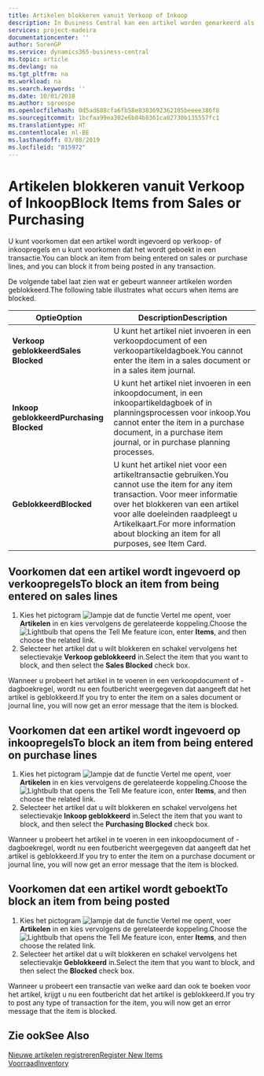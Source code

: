 ```yaml
---
title: Artikelen blokkeren vanuit Verkoop of Inkoop
description: In Business Central kan een artikel worden gemarkeerd als geblokkeerd voor verkoop, geblokkeerd voor inkoop of geblokkeerd voor alle doeleinden.
services: project-madeira
documentationcenter: ''
author: SorenGP
ms.service: dynamics365-business-central
ms.topic: article
ms.devlang: na
ms.tgt_pltfrm: na
ms.workload: na
ms.search.keywords: ''
ms.date: 10/01/2018
ms.author: sgroespe
ms.openlocfilehash: 0d5ad688cfa6fb58e8383692362105beeee386f8
ms.sourcegitcommit: 1bcfaa99ea302e6b84b8361ca02730b135557fc1
ms.translationtype: HT
ms.contentlocale: nl-BE
ms.lasthandoff: 03/08/2019
ms.locfileid: "815972"
---
```

# <a name="block-items-from-sales-or-purchasing"></a><span data-ttu-id="98b1b-103">Artikelen blokkeren vanuit Verkoop of Inkoop</span><span class="sxs-lookup"><span data-stu-id="98b1b-103">Block Items from Sales or Purchasing</span></span>
<span data-ttu-id="98b1b-104">U kunt voorkomen dat een artikel wordt ingevoerd op verkoop- of inkoopregels en u kunt voorkomen dat het wordt geboekt in een transactie.</span><span class="sxs-lookup"><span data-stu-id="98b1b-104">You can block an item from being entered on sales or purchase lines, and you can block it from being posted in any transaction.</span></span>  

<span data-ttu-id="98b1b-105">De volgende tabel laat zien wat er gebeurt wanneer artikelen worden geblokkeerd.</span><span class="sxs-lookup"><span data-stu-id="98b1b-105">The following table illustrates what occurs when items are blocked.</span></span>  

|<span data-ttu-id="98b1b-106">Optie</span><span class="sxs-lookup"><span data-stu-id="98b1b-106">Option</span></span>|<span data-ttu-id="98b1b-107">Description</span><span class="sxs-lookup"><span data-stu-id="98b1b-107">Description</span></span>|  
|--------------------|------------|  
|<span data-ttu-id="98b1b-108">**Verkoop geblokkeerd**</span><span class="sxs-lookup"><span data-stu-id="98b1b-108">**Sales Blocked**</span></span>|<span data-ttu-id="98b1b-109">U kunt het artikel niet invoeren in een verkoopdocument of een verkoopartikeldagboek.</span><span class="sxs-lookup"><span data-stu-id="98b1b-109">You cannot enter the item in a sales document or in a sales item journal.</span></span>|  
|<span data-ttu-id="98b1b-110">**Inkoop geblokkeerd**</span><span class="sxs-lookup"><span data-stu-id="98b1b-110">**Purchasing Blocked**</span></span>|<span data-ttu-id="98b1b-111">U kunt het artikel niet invoeren in een inkoopdocument, in een inkoopartikeldagboek of in planningsprocessen voor inkoop.</span><span class="sxs-lookup"><span data-stu-id="98b1b-111">You cannot enter the item in a purchase document, in a purchase item journal, or in purchase planning processes.</span></span>|  
|<span data-ttu-id="98b1b-112">**Geblokkeerd**</span><span class="sxs-lookup"><span data-stu-id="98b1b-112">**Blocked**</span></span>|<span data-ttu-id="98b1b-113">U kunt het artikel niet voor een artikeltransactie gebruiken.</span><span class="sxs-lookup"><span data-stu-id="98b1b-113">You cannot use the item for any item transaction.</span></span> <span data-ttu-id="98b1b-114">Voor meer informatie over het blokkeren van een artikel voor alle doeleinden raadpleegt u Artikelkaart.</span><span class="sxs-lookup"><span data-stu-id="98b1b-114">For more information about blocking an item for all purposes, see Item Card.</span></span>|  

## <a name="to-block-an-item-from-being-entered-on-sales-lines"></a><span data-ttu-id="98b1b-115">Voorkomen dat een artikel wordt ingevoerd op verkoopregels</span><span class="sxs-lookup"><span data-stu-id="98b1b-115">To block an item from being entered on sales lines</span></span>  

1.  <span data-ttu-id="98b1b-116">Kies het pictogram ![lampje dat de functie Vertel me opent](media/ui-search/search_small.png "Vertel me wat u wilt doen"), voer **Artikelen** in en kies vervolgens de gerelateerde koppeling.</span><span class="sxs-lookup"><span data-stu-id="98b1b-116">Choose the ![Lightbulb that opens the Tell Me feature](media/ui-search/search_small.png "Tell me what you want to do") icon, enter **Items**, and then choose the related link.</span></span>  
2.  <span data-ttu-id="98b1b-117">Selecteer het artikel dat u wilt blokkeren en schakel vervolgens het selectievakje **Verkoop geblokkeerd** in.</span><span class="sxs-lookup"><span data-stu-id="98b1b-117">Select the item that you want to block, and then select the **Sales Blocked** check box.</span></span>  

<span data-ttu-id="98b1b-118">Wanneer u probeert het artikel in te voeren in een verkoopdocument of -dagboekregel, wordt nu een foutbericht weergegeven dat aangeeft dat het artikel is geblokkeerd.</span><span class="sxs-lookup"><span data-stu-id="98b1b-118">If you try to enter the item on a sales document or journal line, you will now get an error message that the item is blocked.</span></span>

## <a name="to-block-an-item-from-being-entered-on-purchase-lines"></a><span data-ttu-id="98b1b-119">Voorkomen dat een artikel wordt ingevoerd op inkoopregels</span><span class="sxs-lookup"><span data-stu-id="98b1b-119">To block an item from being entered on purchase lines</span></span>  

1.  <span data-ttu-id="98b1b-120">Kies het pictogram ![lampje dat de functie Vertel me opent](media/ui-search/search_small.png "Vertel me wat u wilt doen"), voer **Artikelen** in en kies vervolgens de gerelateerde koppeling.</span><span class="sxs-lookup"><span data-stu-id="98b1b-120">Choose the ![Lightbulb that opens the Tell Me feature](media/ui-search/search_small.png "Tell me what you want to do") icon, enter **Items**, and then choose the related link.</span></span>  
2.  <span data-ttu-id="98b1b-121">Selecteer het artikel dat u wilt blokkeren en schakel vervolgens het selectievakje **Inkoop geblokkeerd** in.</span><span class="sxs-lookup"><span data-stu-id="98b1b-121">Select the item that you want to block, and then select the **Purchasing Blocked** check box.</span></span>  

<span data-ttu-id="98b1b-122">Wanneer u probeert het artikel in te voeren in een inkoopdocument of -dagboekregel, wordt nu een foutbericht weergegeven dat aangeeft dat het artikel is geblokkeerd.</span><span class="sxs-lookup"><span data-stu-id="98b1b-122">If you try to enter the item on a purchase document or journal line, you will now get an error message that the item is blocked.</span></span>

## <a name="to-block-an-item-from-being-posted"></a><span data-ttu-id="98b1b-123">Voorkomen dat een artikel wordt geboekt</span><span class="sxs-lookup"><span data-stu-id="98b1b-123">To block an item from being posted</span></span>
1. <span data-ttu-id="98b1b-124">Kies het pictogram ![lampje dat de functie Vertel me opent](media/ui-search/search_small.png "Vertel me wat u wilt doen"), voer **Artikelen** in en kies vervolgens de gerelateerde koppeling.</span><span class="sxs-lookup"><span data-stu-id="98b1b-124">Choose the ![Lightbulb that opens the Tell Me feature](media/ui-search/search_small.png "Tell me what you want to do") icon, enter **Items**, and then choose the related link.</span></span>
2. <span data-ttu-id="98b1b-125">Selecteer het artikel dat u wilt blokkeren en schakel vervolgens het selectievakje **Geblokkeerd** in.</span><span class="sxs-lookup"><span data-stu-id="98b1b-125">Select the item that you want to block, and then select the **Blocked** check box.</span></span>

<span data-ttu-id="98b1b-126">Wanneer u probeert een transactie van welke aard dan ook te boeken voor het artikel, krijgt u nu een foutbericht dat het artikel is geblokkeerd.</span><span class="sxs-lookup"><span data-stu-id="98b1b-126">If you try to post any type of transaction for the item, you will now get an error message that the item is blocked.</span></span>

## <a name="see-also"></a><span data-ttu-id="98b1b-127">Zie ook</span><span class="sxs-lookup"><span data-stu-id="98b1b-127">See Also</span></span>  
[<span data-ttu-id="98b1b-128">Nieuwe artikelen registreren</span><span class="sxs-lookup"><span data-stu-id="98b1b-128">Register New Items</span></span>](inventory-how-register-new-items.md)  
[<span data-ttu-id="98b1b-129">Voorraad</span><span class="sxs-lookup"><span data-stu-id="98b1b-129">Inventory</span></span>](inventory-manage-inventory.md)  
